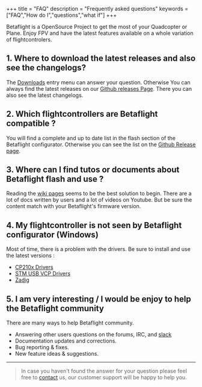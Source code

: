 +++
title = "FAQ"
description = "Frequently asked questions"
keywords = ["FAQ","How do I","questions","what if"]
+++

Betaflight is a OpenSource Project to get the most of your Quadcopter or Plane. Enjoy FPV and have the latest features available on a whole variation of flightcontrolers.

## 1. Where to download the latest releases and also see the changelogs?

The [Downloads](/downloads/) entry menu can answer your question. Otherwise You can always find the latest releases on our [Github releases Page](https://github.com/betaflight/betaflight/releases). There you can also see the latest changelogs.

## 2. Which flightcontrollers are Betaflight compatible ?

You will find a complete and up to date list in the flash section of the Betaflight configurator. Otherwise you can see the list on the [Github Release page](https://github.com/betaflight/betaflight/releases).

## 3. Where can I find tutos or documents about Betaflight flash and use ?

Reading the [wiki pages](https://github.com/betaflight/betaflight/wiki) seems to be the best solution to begin. There are a lot of docs written by users and a lot of videos on Youtube. But be sure the content match with your Betaflight's firmware version.

## 4. My flightcontroller is not seen by Betaflight configurator (Windows)

Most of time, there is a problem with the drivers. Be sure to install and use the latest versions :

* [CP210x Drivers](https://www.silabs.com/products/development-tools/software/usb-to-uart-bridge-vcp-drivers)
* [STM USB VCP Drivers](http://www.st.com/en/development-tools/stsw-stm32102.html)
* [Zadig](http://zadig.akeo.ie/)

## 5. I am very interesting / I would be enjoy to help the Betaflight community

There are many ways to help Betaflight community.

* Answering other users questions on the forums, IRC, and [slack](http://www.betaflight.ch/)
* Documentation updates and corrections.
* Bug reporting & fixes.
* New feature ideas & suggestions.

---

> In case you haven't found the answer for your question please feel free to [contact](/contact/) us, our customer support will be happy to help you.
